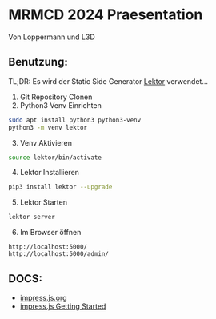  MRMCD 2024 Praesentation
==========================

Von Loppermann und L3D

## Benutzung:
TL;DR: Es wird der Static Side Generator [Lektor](https://getlektor.com) verwendet...

1. Git Repository Clonen
2. Python3 Venv Einrichten
```bash
sudo apt install python3 python3-venv
python3 -m venv lektor
```
3. Venv Aktivieren
```bash
source lektor/bin/activate
```
4. Lektor Installieren
```bash
pip3 install lektor --upgrade
```

5. Lektor Starten
```bash
lektor server
```
6. Im Browser öffnen
```
http://localhost:5000/
http://localhost:5000/admin/
```

## DOCS:
+ [impress.js.org](https://impress.js.org)
+ [impress.js Getting Started](https://github.com/impress/impress.js/blob/master/GettingStarted.md)
